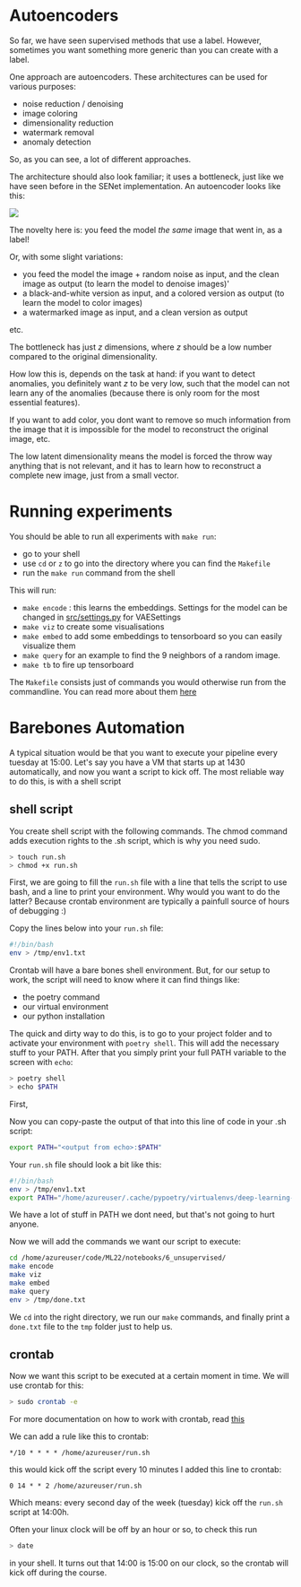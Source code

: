 # Autoencoders

So far, we have seen supervised methods that use a label.
However, sometimes you want something more generic than you can create with a label.

One approach are autoencoders. These architectures can be used for various purposes:

- noise reduction / denoising
- image coloring
- dimensionality reduction
- watermark removal
- anomaly detection

So, as you can see, a lot of different approaches.

The architecture should also look familiar; it uses a bottleneck, just like we have seen before in the SENet implementation. An autoencoder looks like this:

<img src="https://uvadlc-notebooks.readthedocs.io/en/latest/_images/autoencoder_visualization.svg">

The novelty here is: you feed the model *the same* image that went in, as a label!

Or, with some slight variations: 
- you feed the model the image + random noise as input, and the clean image as output (to learn the model to denoise images)'
- a black-and-white version as input, and a colored version as output (to learn the model to color images)
- a watermarked image as input, and a clean version as output

etc.

The bottleneck has just $z$ dimensions, where $z$ should be a low number compared to the original dimensionality.

How low this is, depends on the task at hand: if you want to detect anomalies, you definitely want $z$ to be very low, such that the model can not learn any of the anomalies (because there is only room for the most essential features).

If you want to add color, you dont want to remove so much information from the image that it is impossible for the model to reconstruct the original image, etc.

The low latent dimensionality means the model is forced the throw way anything that is not relevant, and it has to learn how to reconstruct a complete new image, just from a small vector.

# Running experiments
You should be able to run all experiments with `make run`:
- go to your shell
- use `cd` or `z` to go into the directory where you can find the `Makefile`
- run the `make run` command from the shell

This will run:
- `make encode` : this learns the embeddings. Settings for the model can be changed in [src/settings.py](../../src/settings.py) for VAESettings
- `make viz` to create some visualisations
- `make embed` to add some embeddings to tensorboard so you can easily visualize them
- `make query` for an example to find the 9 neighbors of a random image.
- `make tb` to fire up tensorboard

The `Makefile` consists just of commands you would otherwise run from the commandline. You can read more
about them [here](https://opensource.com/article/18/8/what-how-makefile)

# Barebones Automation

A typical situation would be that you want to execute your pipeline every tuesday at 15:00.
Let's say you have a VM that starts up at 1430 automatically, and now you want a script to kick off.
The most reliable way to do this, is with a shell script

## shell script
You create shell script with the following commands. The chmod command adds execution rights to the .sh script, which is why you need sudo.

```bash
> touch run.sh
> chmod +x run.sh
```

First, we are going to fill the `run.sh` file with a line that tells the script to use bash, and a line to print your environment. Why would you want to do the latter? Because crontab environment are typically a painfull source of hours of debugging :)

Copy the lines below into your `run.sh` file:
```bash
#!/bin/bash
env > /tmp/env1.txt
```

Crontab will have a bare bones shell environment. But, for our setup to work, the script will need to know where it can find things like:
- the poetry command
- our virtual environment
- our python installation

The quick and dirty way to do this, is to go to your project folder and to activate your environment with `poetry shell`. This will add the necessary stuff to your PATH. After that you simply print your full PATH variable to the screen with `echo`:

```bash
> poetry shell
> echo $PATH
```
First, 

Now you can copy-paste the output of that into this line of code in your .sh script:

```bash
export PATH="<output from echo>:$PATH"
```

Your `run.sh` file should look a bit like this:
```bash
#!/bin/bash
env > /tmp/env1.txt
export PATH="/home/azureuser/.cache/pypoetry/virtualenvs/deep-learning-ho7aY0_Y-py3.9/bin:/home/azureuser/.julia/juliaup/bin:/home/azureuser/.local/bin:/home/azureuser/.julia/juliaup/bin:/home/azureuser/.local/bin:/home/azureuser/.pyenv/shims:/home/azureuser/.pyenv/bin:/home/azureuser/.cargo/bin:/usr/local/sbin:/usr/local/bin:/usr/sbin:/usr/bin:/sbin:/bin:/usr/games:/usr/local/games:/snap/bin:$PATH"
```

We have a lot of stuff in PATH we dont need, but that's not going to hurt anyone. 

Now we will add the commands we want our script to execute:

```bash
cd /home/azureuser/code/ML22/notebooks/6_unsupervised/
make encode
make viz
make embed
make query
env > /tmp/done.txt
```

We `cd` into the right directory, we run our `make` commands, and finally print a `done.txt` file to the `tmp` folder just to help us.

## crontab
Now we want this script to be executed at a certain moment in time. We will use crontab for this:

```bash
> sudo crontab -e
```
For more documentation on how to work with crontab, read [this](https://www.adminschoice.com/crontab-quick-reference)

We can add a rule like this to crontab:

```
*/10 * * * * /home/azureuser/run.sh
```

this would kick off the script every 10 minutes
I added this line to crontab:

```
0 14 * * 2 /home/azureuser/run.sh
```
Which means: every second day of the week (tuesday) kick off the `run.sh` script at 14:00h.

Often your linux clock will be off by an hour or so, to check this run
```bash
> date
```
in your shell. It turns out that 14:00 is 15:00 on our clock, so the crontab will kick off during the course.






